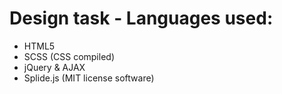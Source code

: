 # Design task - Languages used:
- HTML5
- SCSS (CSS compiled)
- jQuery & AJAX
- Splide.js (MIT license software)
